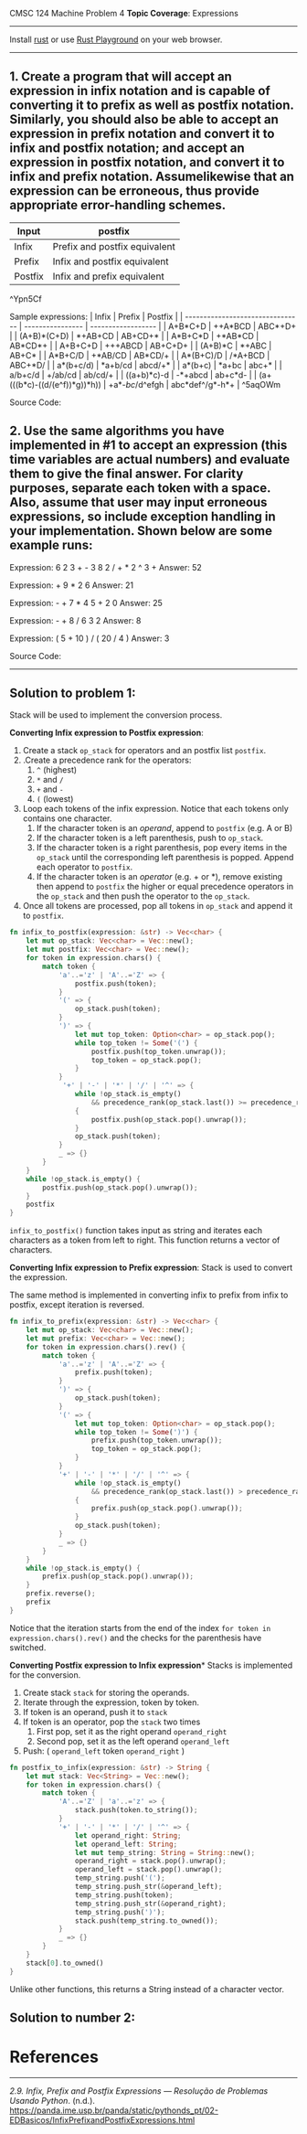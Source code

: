 
CMSC 124 Machine Problem 4
**Topic Coverage**: Expressions

---

Install [rust](https://doc.rust-lang.org/book/ch01-01-installation.html) or use [Rust Playground](https://play.rust-lang.org/) on your web browser.

---

## 1. Create a program that will accept an expression in infix notation and is capable of converting it to prefix as well as postfix notation. Similarly, you should also be able to accept an expression in prefix notation and convert it to infix and postfix notation; and accept an expression in postfix notation, and convert it to infix and prefix notation. Assumelikewise that an expression can be erroneous, thus provide appropriate error-handling schemes.

| **Input** | **postfix**                    | 
| --------- | ----------------------------- |
| Infix     | Prefix and postfix equivalent |
| Prefix    | Infix and postfix equivalent  |
| Postfix   | Infix and prefix equivalent   |
^Ypn5Cf

Sample expressions:
| Infix                            | Prefix           | Postfix            |
| -------------------------------- | ---------------- | ------------------ |
| A+B\*C+D                         | ++A\*BCD         | ABC\*+D+           |
| (A+B)\*(C+D)                     | \*+AB+CD         | AB+CD+\*           |
| A\*B+C\*D                        | +\*AB\*CD        | AB\*CD\*+          |
| A+B+C+D                          | +++ABCD          | AB+C+D+            |
| (A+B)\*C                         | \*+ABC           | AB+C\*             |
| A\*B+C/D                         | +\*AB/CD         | AB\*CD/+           |
| A\*(B+C)/D                       | /\*A+BCD         | ABC+\*D/           |
| a\*(b+c/d)                       | \*a+b/cd         | abcd/+\*           |
| a\*(b+c)                         | \*a+bc           | abc+\*             |
| a/b+c/d                          | +/ab/cd          | ab/cd/+            |
| ((a+b)\*c)-d                     | -\*+abcd         | ab+c\*d-           |
| (a+(((b\*c)-((d/(e^f))\*g))\*h)) | +a\*-*bc*/d^efgh | abc\*def^/g\*-h\*+ |
^5aqOWm

Source Code: 

## 2. Use the same algorithms you have implemented in #1 to accept an expression (this time variables are actual numbers) and evaluate them to give the final answer. For clarity purposes, separate each token with a space. Also, assume that user may input erroneous expressions, so include exception handling in your implementation. Shown below are some example runs:
Expression: 6 2 3 + - 3 8 2 / + * 2 ^ 3 +
Answer: 52

Expression: + 9 * 2 6
Answer: 21

Expression: - + 7 * 4 5 + 2 0
Answer: 25

Expression: - + 8 / 6 3 2
Answer: 8

Expression: ( 5 + 10 ) / ( 20 / 4 )
Answer: 3

Source Code:

---

## Solution to problem 1:
Stack will be used to implement the conversion process.

**Converting Infix expression to Postfix expression**:
1. Create a stack `op_stack` for operators and an postfix list `postfix`.
2. .Create a precedence rank for the operators:
	1. `^` (highest)
	2. `*` and `/`
	3. `+` and `-`
	4. `(` (lowest)
3. Loop each tokens of the infix expression. Notice that each tokens only contains one character.
	1. If the character token is an *operand*, append to `postfix` (e.g. A or B)
	2. If the character token is a left parenthesis, push to `op_stack`.
	3. If the character token is a right parenthesis, pop every items in the `op_stack` until the corresponding left parenthesis is popped. Append each operator to `postfix`.
	4. If the character token is an *operator* (e.g. + or \*), remove existing then append to `postfix` the higher or equal precedence operators in the `op_stack` and then push the operator to the `op_stack`.
4. Once all tokens are processed, pop all tokens in `op_stack` and append it to `postfix`. 
```rust
fn infix_to_postfix(expression: &str) -> Vec<char> {
    let mut op_stack: Vec<char> = Vec::new();
    let mut postfix: Vec<char> = Vec::new();
    for token in expression.chars() {
        match token {
            'a'..='z' | 'A'..='Z' => {
                postfix.push(token);
            }
            '(' => {
                op_stack.push(token);
            }
            ')' => {
                let mut top_token: Option<char> = op_stack.pop();
                while top_token != Some('(') {
                    postfix.push(top_token.unwrap());
                    top_token = op_stack.pop();
                }
            }
             '+' | '-' | '*' | '/' | '^' => {
                while !op_stack.is_empty()
                    && precedence_rank(op_stack.last()) >= precedence_rank(Some(&token))
                {
                    postfix.push(op_stack.pop().unwrap());
                }
                op_stack.push(token);
            }
            _ => {}
        }
    }
    while !op_stack.is_empty() {
        postfix.push(op_stack.pop().unwrap());
    }
    postfix
}
```
`infix_to_postfix()` function takes input as string and iterates each characters as a token from left to right. This function returns a vector of characters.

**Converting Infix expression to Prefix expression**:
Stack is used to convert the expression.

The same method is implemented in converting infix to prefix from infix to postfix, except iteration is reversed.
```rust
fn infix_to_prefix(expression: &str) -> Vec<char> {
    let mut op_stack: Vec<char> = Vec::new();
    let mut prefix: Vec<char> = Vec::new();
    for token in expression.chars().rev() {
        match token {
            'a'..='z' | 'A'..='Z' => {
                prefix.push(token);
            }
            ')' => {
                op_stack.push(token);
            }
            '(' => {
                let mut top_token: Option<char> = op_stack.pop();
                while top_token != Some(')') {
                    prefix.push(top_token.unwrap());
                    top_token = op_stack.pop();
                }
            }
            '+' | '-' | '*' | '/' | '^' => {
                while !op_stack.is_empty()
                    && precedence_rank(op_stack.last()) > precedence_rank(Some(&token))
                {
                    prefix.push(op_stack.pop().unwrap());
                }
                op_stack.push(token);
            }
            _ => {}
        }
    }
    while !op_stack.is_empty() {
        prefix.push(op_stack.pop().unwrap());
    }
    prefix.reverse();
    prefix
}
```
Notice that the iteration starts from the end of the index `for token in expression.chars().rev()` and the checks for the parenthesis have switched.

**Converting Postfix expression to Infix expression***
Stacks is implemented for the conversion.

1. Create stack `stack` for storing the operands.
2. Iterate through the expression, token by token.
3. If token is an operand, push it to `stack`
4. If token is an operator, pop the `stack` two times
	1. First pop, set it as the right operand `operand_right`
	2. Second pop, set it as the left operand `operand_left`
5. Push: ( `operand_left` token `operand_right` )
```rust
fn postfix_to_infix(expression: &str) -> String {
    let mut stack: Vec<String> = Vec::new();
    for token in expression.chars() {
        match token {
            'A'..='Z' | 'a'..='z' => {
                stack.push(token.to_string());
            }
            '+' | '-' | '*' | '/' | '^' => {
                let operand_right: String;
                let operand_left: String;
                let mut temp_string: String = String::new();
                operand_right = stack.pop().unwrap();
                operand_left = stack.pop().unwrap();
                temp_string.push('(');
                temp_string.push_str(&operand_left);
                temp_string.push(token);
                temp_string.push_str(&operand_right);
                temp_string.push(')');
                stack.push(temp_string.to_owned());
            }
            _ => {}
        }
    }
    stack[0].to_owned()
}
```
Unlike other functions, this returns a String instead of a character vector.




## Solution to number 2:


# References
---
_2.9. Infix, Prefix and Postfix Expressions — Resolução de Problemas Usando Python_. (n.d.). https://panda.ime.usp.br/panda/static/pythonds_pt/02-EDBasicos/InfixPrefixandPostfixExpressions.html